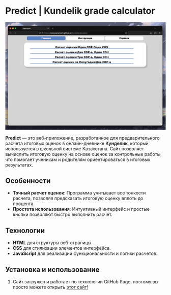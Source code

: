 
# Predict | Kundelik grade calculator

![Скриншот сайта](./screenshot/screenmain.png) 

**Predict** — это веб-приложение, разработанное для предварительного расчета итоговых оценок в онлайн-дневнике **Кунделик**, который используется в школьной системе Казахстана. Сайт позволяет вычислить итоговую оценку на основе оценок за контрольные работы, что помогает ученикам и родителям ориентироваться в итоговых результатах.

## Особенности

- **Точный расчет оценок**: Программа учитывает все тонкости расчета, позволяя предсказать итоговую оценку вплоть до процента.
- **Простота использования**: Интуитивный интерфейс и простые кнопки позволяют быстро выполнить расчет.

## Технологии

- **HTML** для структуры веб-страницы.
- **CSS** для стилизации элементов интерфейса.
- **JavaScript** для реализации функциональности и логики расчетов.

## Установка и использование

1. Сайт загружен и работает по технологии GitHub Page, поэтому вы просто можете открыть [этот сайт!](https://hhhakky.github.io/KundelikCalculator/)

